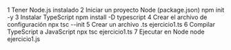 1️ Tener Node.js instalado
2 Iniciar un proyecto Node (package.json)
    npm init -y
3 Instalar TypeScript
    npm install -D typescript
4 Crear el archivo de configuración
    npx tsc --init
5 Crear un archivo .ts
    ejercicio1.ts
6 Compilar TypeScript a JavaScript
    npx tsc ejercicio1.ts
7 Ejecutar en Node
    node ejercicio1.js